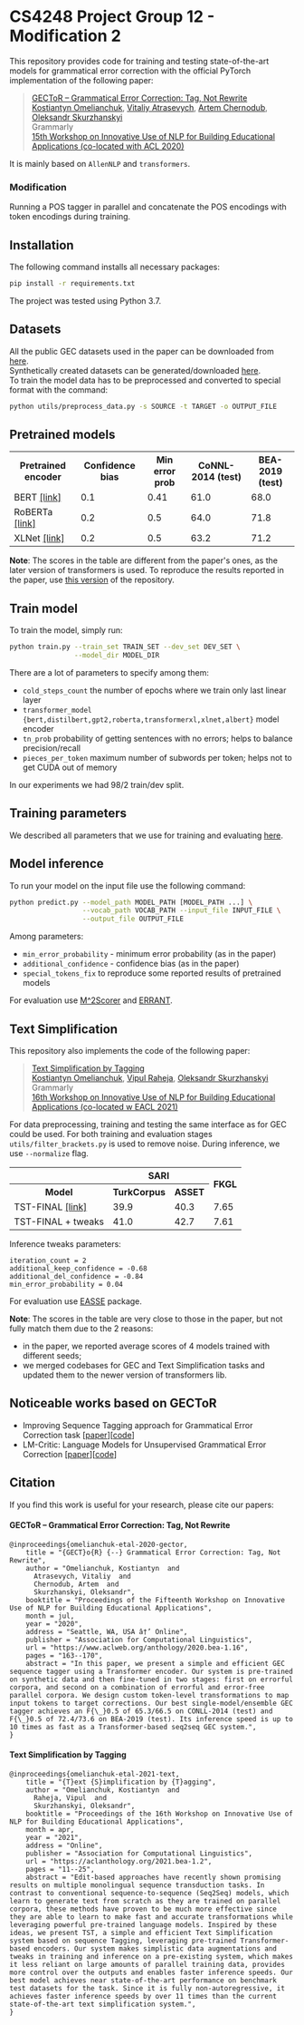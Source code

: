 # CS4248 Project Group 12 - Modification 2

This repository provides code for training and testing state-of-the-art models for grammatical error correction with the official PyTorch implementation of the following paper:
> [GECToR – Grammatical Error Correction: Tag, Not Rewrite](https://aclanthology.org/2020.bea-1.16/) <br>
> [Kostiantyn Omelianchuk](https://github.com/komelianchuk), [Vitaliy Atrasevych](https://github.com/atrasevych), [Artem Chernodub](https://github.com/achernodub), [Oleksandr Skurzhanskyi](https://github.com/skurzhanskyi) <br>
> Grammarly <br>
> [15th Workshop on Innovative Use of NLP for Building Educational Applications (co-located with ACL 2020)](https://sig-edu.org/bea/2020) <br>

It is mainly based on `AllenNLP` and `transformers`.

### Modification
Running a POS tagger in parallel and concatenate the POS encodings with token encodings during training. 

## Installation
The following command installs all necessary packages:
```.bash
pip install -r requirements.txt
```
The project was tested using Python 3.7.

## Datasets
All the public GEC datasets used in the paper can be downloaded from [here](https://www.cl.cam.ac.uk/research/nl/bea2019st/#data).<br>
Synthetically created datasets can be generated/downloaded [here](https://github.com/awasthiabhijeet/PIE/tree/master/errorify).<br>
To train the model data has to be preprocessed and converted to special format with the command:
```.bash
python utils/preprocess_data.py -s SOURCE -t TARGET -o OUTPUT_FILE
```
## Pretrained models
<table>
  <tr>
    <th>Pretrained encoder</th>
    <th>Confidence bias</th>
    <th>Min error prob</th>
    <th>CoNNL-2014 (test)</th>
    <th>BEA-2019 (test)</th>
  </tr>
  <tr>
    <td>BERT <a href="https://grammarly-nlp-data-public.s3.amazonaws.com/gector/bert_0_gectorv2.th">[link]</a></td>
    <td>0.1</td>
    <td>0.41</td>
    <td>61.0</td>
    <td>68.0</td>
  </tr>
  <tr>
    <td>RoBERTa <a href="https://grammarly-nlp-data-public.s3.amazonaws.com/gector/roberta_1_gectorv2.th">[link]</a></td>
    <td>0.2</td>
    <td>0.5</td>
    <td>64.0</td>
    <td>71.8</td>
  </tr>
  <tr>
    <td>XLNet <a href="https://grammarly-nlp-data-public.s3.amazonaws.com/gector/xlnet_0_gectorv2.th">[link]</a></td>
    <td>0.2</td>
    <td>0.5</td>
    <td>63.2</td>
    <td>71.2</td>
  </tr>
</table>

**Note**: The scores in the table are different from the paper's ones, as the later version of transformers is used. To reproduce the results reported in the paper, use [this version](https://github.com/grammarly/gector/tree/fea1532608) of the repository. 

## Train model
To train the model, simply run:
```.bash
python train.py --train_set TRAIN_SET --dev_set DEV_SET \
                --model_dir MODEL_DIR
```
There are a lot of parameters to specify among them:
- `cold_steps_count` the number of epochs where we train only last linear layer
- `transformer_model {bert,distilbert,gpt2,roberta,transformerxl,xlnet,albert}` model encoder
- `tn_prob` probability of getting sentences with no errors; helps to balance precision/recall
- `pieces_per_token` maximum number of subwords per token; helps not to get CUDA out of memory

In our experiments we had 98/2 train/dev split.

## Training parameters
We described all parameters that we use for training and evaluating [here](https://github.com/grammarly/gector/blob/master/docs/training_parameters.md). 
<br>

## Model inference
To run your model on the input file use the following command:
```.bash
python predict.py --model_path MODEL_PATH [MODEL_PATH ...] \
                  --vocab_path VOCAB_PATH --input_file INPUT_FILE \
                  --output_file OUTPUT_FILE
```
Among parameters:
- `min_error_probability` - minimum error probability (as in the paper)
- `additional_confidence` - confidence bias (as in the paper)
- `special_tokens_fix` to reproduce some reported results of pretrained models

For evaluation use [M^2Scorer](https://github.com/nusnlp/m2scorer) and [ERRANT](https://github.com/chrisjbryant/errant).

## Text Simplification
This repository also implements the code of the following paper:
> [Text Simplification by Tagging](https://aclanthology.org/2021.bea-1.2/) <br>
> [Kostiantyn Omelianchuk](https://github.com/komelianchuk), [Vipul Raheja](https://github.com/vipulraheja), [Oleksandr Skurzhanskyi](https://github.com/skurzhanskyi) <br>
> Grammarly <br>
> [16th Workshop on Innovative Use of NLP for Building Educational Applications (co-located w EACL 2021)](https://sig-edu.org/bea/current) <br>

For data preprocessing, training and testing the same interface as for GEC could be used. For both training and evaluation stages `utils/filter_brackets.py` is used to remove noise. During inference, we use `--normalize` flag.

<table>
  <tr>
    <th></th>
    <th colspan="2">SARI</th>
    <th rowspan="2">FKGL</th>
  </tr>
    <th>Model</th>
    <th>TurkCorpus</th>
    <th>ASSET</th>
  </tr>
  <tr>
    <td>TST-FINAL <a href="https://grammarly-nlp-data-public.s3.amazonaws.com/gector/roberta_1_tst.th">[link]</a></td>
    <td>39.9</td>
    <td>40.3</td>
    <td>7.65</td>
  </tr>
  <tr>
    <td>TST-FINAL + tweaks</td>
    <td>41.0</td>
    <td>42.7</td>
    <td>7.61</td>
  </tr>
</table>

Inference tweaks parameters: <br>
```
iteration_count = 2
additional_keep_confidence = -0.68
additional_del_confidence = -0.84
min_error_probability = 0.04
```
For evaluation use [EASSE](https://github.com/feralvam/easse) package.

**Note**:  The scores in the table are very close to those in the paper, but not fully match them due to the 2 reasons:
- in the paper, we reported average scores of 4 models trained with different seeds;
- we merged codebases for GEC and Text Simplification tasks and updated them to the newer version of transformers lib.

## Noticeable works based on GECToR

- Improving Sequence Tagging approach for Grammatical Error Correction task [[paper](https://s3.eu-central-1.amazonaws.com/ucu.edu.ua/wp-content/uploads/sites/8/2021/04/Improving-Sequence-Tagging-Approach-for-Grammatical-Error-Correction-Task-.pdf)][[code](https://github.com/MaksTarnavskyi/gector-large)]
- LM-Critic: Language Models for Unsupervised Grammatical Error Correction [[paper](https://arxiv.org/pdf/2109.06822.pdf)][[code](https://github.com/michiyasunaga/LM-Critic)]

## Citation
If you find this work is useful for your research, please cite our papers:

#### GECToR – Grammatical Error Correction: Tag, Not Rewrite
```
@inproceedings{omelianchuk-etal-2020-gector,
    title = "{GECT}o{R} {--} Grammatical Error Correction: Tag, Not Rewrite",
    author = "Omelianchuk, Kostiantyn  and
      Atrasevych, Vitaliy  and
      Chernodub, Artem  and
      Skurzhanskyi, Oleksandr",
    booktitle = "Proceedings of the Fifteenth Workshop on Innovative Use of NLP for Building Educational Applications",
    month = jul,
    year = "2020",
    address = "Seattle, WA, USA â†’ Online",
    publisher = "Association for Computational Linguistics",
    url = "https://www.aclweb.org/anthology/2020.bea-1.16",
    pages = "163--170",
    abstract = "In this paper, we present a simple and efficient GEC sequence tagger using a Transformer encoder. Our system is pre-trained on synthetic data and then fine-tuned in two stages: first on errorful corpora, and second on a combination of errorful and error-free parallel corpora. We design custom token-level transformations to map input tokens to target corrections. Our best single-model/ensemble GEC tagger achieves an F{\_}0.5 of 65.3/66.5 on CONLL-2014 (test) and F{\_}0.5 of 72.4/73.6 on BEA-2019 (test). Its inference speed is up to 10 times as fast as a Transformer-based seq2seq GEC system.",
}
```

#### Text Simplification by Tagging
```
@inproceedings{omelianchuk-etal-2021-text,
    title = "{T}ext {S}implification by {T}agging",
    author = "Omelianchuk, Kostiantyn  and
      Raheja, Vipul  and
      Skurzhanskyi, Oleksandr",
    booktitle = "Proceedings of the 16th Workshop on Innovative Use of NLP for Building Educational Applications",
    month = apr,
    year = "2021",
    address = "Online",
    publisher = "Association for Computational Linguistics",
    url = "https://aclanthology.org/2021.bea-1.2",
    pages = "11--25",
    abstract = "Edit-based approaches have recently shown promising results on multiple monolingual sequence transduction tasks. In contrast to conventional sequence-to-sequence (Seq2Seq) models, which learn to generate text from scratch as they are trained on parallel corpora, these methods have proven to be much more effective since they are able to learn to make fast and accurate transformations while leveraging powerful pre-trained language models. Inspired by these ideas, we present TST, a simple and efficient Text Simplification system based on sequence Tagging, leveraging pre-trained Transformer-based encoders. Our system makes simplistic data augmentations and tweaks in training and inference on a pre-existing system, which makes it less reliant on large amounts of parallel training data, provides more control over the outputs and enables faster inference speeds. Our best model achieves near state-of-the-art performance on benchmark test datasets for the task. Since it is fully non-autoregressive, it achieves faster inference speeds by over 11 times than the current state-of-the-art text simplification system.",
}
```
